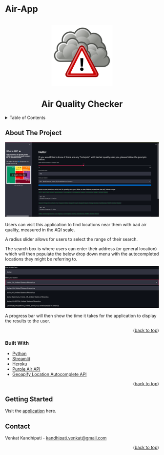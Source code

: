 # Air-App

<div id="top"></div>
<!--
*** Thanks for checking out the Best-README-Template. If you have a suggestion
*** that would make this better, please fork the repo and create a pull request
*** or simply open an issue with the tag "enhancement".
*** Don't forget to give the project a star!
*** Thanks again! Now go create something AMAZING! :D
-->



<!-- PROJECT SHIELDS -->
<!--
*** I'm using markdown "reference style" links for readability.
*** Reference links are enclosed in brackets [ ] instead of parentheses ( ).
*** See the bottom of this document for the declaration of the reference variables
*** for contributors-url, forks-url, etc. This is an optional, concise syntax you may use.
*** https://www.markdownguide.org/basic-syntax/#reference-style-links
-->
<!-- [![LinkedIn][linkedin-shield]][https://www.linkedin.com/in/venkatkandhipati] -->



<!-- PROJECT LOGO -->
<br />
<div align="center">
  <a href="https://github.com/VenkatKandhipati/Air-App">
    <img src="app_image.png" alt="Logo" width="200" height="200">
  </a>

<h1 align="center">Air Quality Checker</h1>

<!--   <p align="center">
    project_description
    <br />
    <a href="https://github.com/github_username/repo_name"><strong>Explore the docs »</strong></a>
    <br />
    <br />
    <a href="https://github.com/github_username/repo_name">View Demo</a>
    ·
    <a href="https://github.com/github_username/repo_name/issues">Report Bug</a>
    ·
    <a href="https://github.com/github_username/repo_name/issues">Request Feature</a>
  </p> -->
</div>



<!-- TABLE OF CONTENTS -->
<details>
  <summary>Table of Contents</summary>
  <ol>
    <li>
      <a href="#about-the-project">About The Project</a>
      <ul>
        <li><a href="#built-with">Built With</a></li>
      </ul>
    </li>
    <li>
      <a href="#getting-started">Getting Started</a>
    </li>
<!--     <li><a href="#usage">Usage</a></li>
    <li><a href="#roadmap">Roadmap</a></li>
    <li><a href="#contributing">Contributing</a></li>
    <li><a href="#license">License</a></li>
    <li><a href="#contact">Contact</a></li>
    <li><a href="#acknowledgments">Acknowledgments</a></li> -->
  </ol>
</details>



<!-- ABOUT THE PROJECT -->
## About The Project

<img src="AQI_example.png" alt="example">


Users can visit this application to find locations near them with bad air quality, measured in the AQI scale.

A radius slider allows for users to select the range of their search.

The search box is where users can enter their address (or general location) which will then populate the below drop down menu with the autocompleted locations they might be referring to.

<img src="autocomplete_example.png" alt="autocomplete example">



A progress bar will then show the time it takes for the application to display the results to the user.


<p align="right">(<a href="#top">back to top</a>)</p>



### Built With

* [Python](https://www.python.org/)
* [Streamlit](https://streamlit.io/)
* [Heroku](https://streamlit.io/)
* [Purple Air API](https://api.purpleair.com/)
* [Geoapify Location Autocomplete API](https://www.geoapify.com/address-autocomplete)


<p align="right">(<a href="#top">back to top</a>)</p>



<!-- GETTING STARTED -->
## Getting Started

Visit the [application](https://aqichecker.herokuapp.com/) here.

<!-- CONTACT -->
## Contact

Venkat Kandhipati - kandhipati.venkat@gmail.com

<!-- Project Link: [https://github.com/github_username/repo_name](https://github.com/github_username/repo_name) -->

<p align="right">(<a href="#top">back to top</a>)</p>
